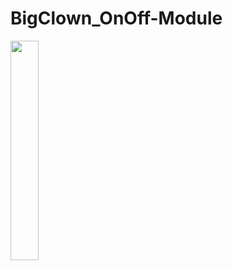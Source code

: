# BigClown_OnOff-Module
<img  src="https://github.com/StavJi/BigClown_OnOff-Module/tree/main/Foto/img1.jpg"  width=30%/>
